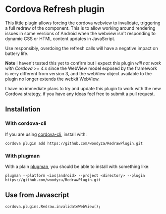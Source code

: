 # Cordova Refresh plugin

This little plugin allows forcing the cordova webview to invalidate, triggering a full redraw of the component. This is to allow working around rendering issues in some versions of Android when the webview isn't responding to dynamic CSS or HTML content updates in JavaScript.

Use responsibly, overdoing the refresh calls will have a negative impact on battery life.

**Note** I haven't tested this yet to confirm but I expect this plugin *will not work with Cordova >= 4.x* since the WebView model exposed by the framework is very different from version 3, and the webView object available to the plugin no longer extends the webkit WebView.

I have no immediate plans to try and update this plugin to work with the new Cordova strategy, if you have any ideas feel free to submit a pull request.

## Installation

### With cordova-cli

If you are using [cordova-cli](https://github.com/apache/cordova-cli), install
with:

    cordova plugin add https://github.com/woodyza/RedrawPlugin.git

### With plugman

With a plain [plugman](https://github.com/apache/cordova-plugman), you should be
able to install with something like:

    plugman --platform <ios|android> --project <directory> --plugin https://github.com/woodyza/RedrawPlugin.git

## Use from Javascript

    cordova.plugins.Redraw.invalidateWebView();
